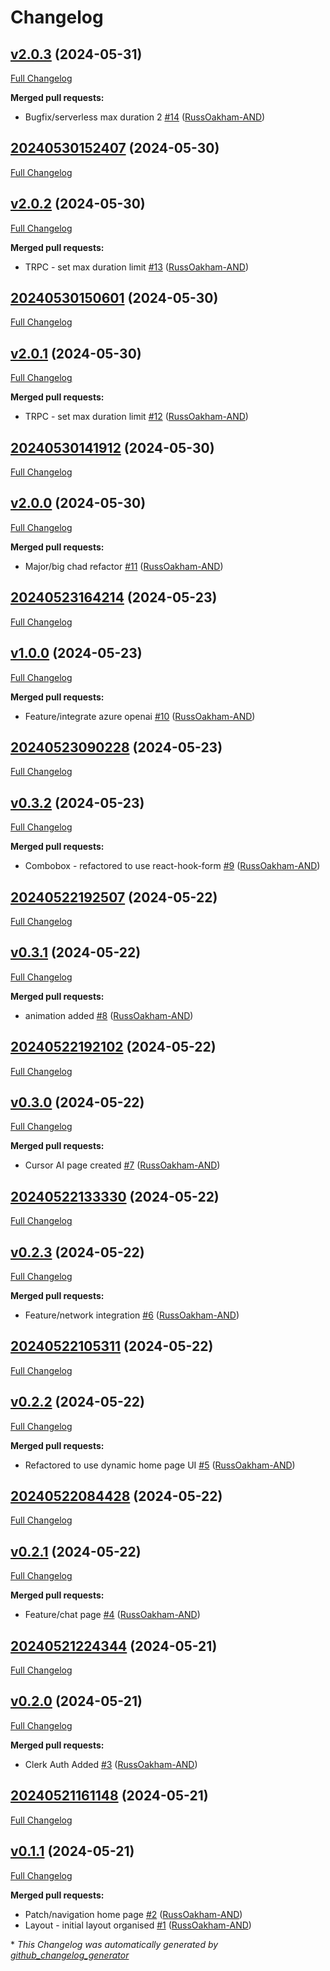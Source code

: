 # Changelog

## [v2.0.3](https://github.com/RussOakham-AND/highly-caffeinated-gpt/tree/v2.0.3) (2024-05-31)

[Full Changelog](https://github.com/RussOakham-AND/highly-caffeinated-gpt/compare/20240530152407...v2.0.3)

**Merged pull requests:**

- Bugfix/serverless max duration 2 [\#14](https://github.com/RussOakham-AND/highly-caffeinated-gpt/pull/14) ([RussOakham-AND](https://github.com/RussOakham-AND))

## [20240530152407](https://github.com/RussOakham-AND/highly-caffeinated-gpt/tree/20240530152407) (2024-05-30)

[Full Changelog](https://github.com/RussOakham-AND/highly-caffeinated-gpt/compare/v2.0.2...20240530152407)

## [v2.0.2](https://github.com/RussOakham-AND/highly-caffeinated-gpt/tree/v2.0.2) (2024-05-30)

[Full Changelog](https://github.com/RussOakham-AND/highly-caffeinated-gpt/compare/20240530150601...v2.0.2)

**Merged pull requests:**

- TRPC - set max duration limit [\#13](https://github.com/RussOakham-AND/highly-caffeinated-gpt/pull/13) ([RussOakham-AND](https://github.com/RussOakham-AND))

## [20240530150601](https://github.com/RussOakham-AND/highly-caffeinated-gpt/tree/20240530150601) (2024-05-30)

[Full Changelog](https://github.com/RussOakham-AND/highly-caffeinated-gpt/compare/v2.0.1...20240530150601)

## [v2.0.1](https://github.com/RussOakham-AND/highly-caffeinated-gpt/tree/v2.0.1) (2024-05-30)

[Full Changelog](https://github.com/RussOakham-AND/highly-caffeinated-gpt/compare/20240530141912...v2.0.1)

**Merged pull requests:**

- TRPC - set max duration limit [\#12](https://github.com/RussOakham-AND/highly-caffeinated-gpt/pull/12) ([RussOakham-AND](https://github.com/RussOakham-AND))

## [20240530141912](https://github.com/RussOakham-AND/highly-caffeinated-gpt/tree/20240530141912) (2024-05-30)

[Full Changelog](https://github.com/RussOakham-AND/highly-caffeinated-gpt/compare/v2.0.0...20240530141912)

## [v2.0.0](https://github.com/RussOakham-AND/highly-caffeinated-gpt/tree/v2.0.0) (2024-05-30)

[Full Changelog](https://github.com/RussOakham-AND/highly-caffeinated-gpt/compare/20240523164214...v2.0.0)

**Merged pull requests:**

- Major/big chad refactor [\#11](https://github.com/RussOakham-AND/highly-caffeinated-gpt/pull/11) ([RussOakham-AND](https://github.com/RussOakham-AND))

## [20240523164214](https://github.com/RussOakham-AND/highly-caffeinated-gpt/tree/20240523164214) (2024-05-23)

[Full Changelog](https://github.com/RussOakham-AND/highly-caffeinated-gpt/compare/v1.0.0...20240523164214)

## [v1.0.0](https://github.com/RussOakham-AND/highly-caffeinated-gpt/tree/v1.0.0) (2024-05-23)

[Full Changelog](https://github.com/RussOakham-AND/highly-caffeinated-gpt/compare/20240523090228...v1.0.0)

**Merged pull requests:**

- Feature/integrate azure openai [\#10](https://github.com/RussOakham-AND/highly-caffeinated-gpt/pull/10) ([RussOakham-AND](https://github.com/RussOakham-AND))

## [20240523090228](https://github.com/RussOakham-AND/highly-caffeinated-gpt/tree/20240523090228) (2024-05-23)

[Full Changelog](https://github.com/RussOakham-AND/highly-caffeinated-gpt/compare/v0.3.2...20240523090228)

## [v0.3.2](https://github.com/RussOakham-AND/highly-caffeinated-gpt/tree/v0.3.2) (2024-05-23)

[Full Changelog](https://github.com/RussOakham-AND/highly-caffeinated-gpt/compare/20240522192507...v0.3.2)

**Merged pull requests:**

- Combobox - refactored to use react-hook-form [\#9](https://github.com/RussOakham-AND/highly-caffeinated-gpt/pull/9) ([RussOakham-AND](https://github.com/RussOakham-AND))

## [20240522192507](https://github.com/RussOakham-AND/highly-caffeinated-gpt/tree/20240522192507) (2024-05-22)

[Full Changelog](https://github.com/RussOakham-AND/highly-caffeinated-gpt/compare/v0.3.1...20240522192507)

## [v0.3.1](https://github.com/RussOakham-AND/highly-caffeinated-gpt/tree/v0.3.1) (2024-05-22)

[Full Changelog](https://github.com/RussOakham-AND/highly-caffeinated-gpt/compare/20240522192102...v0.3.1)

**Merged pull requests:**

- animation added [\#8](https://github.com/RussOakham-AND/highly-caffeinated-gpt/pull/8) ([RussOakham-AND](https://github.com/RussOakham-AND))

## [20240522192102](https://github.com/RussOakham-AND/highly-caffeinated-gpt/tree/20240522192102) (2024-05-22)

[Full Changelog](https://github.com/RussOakham-AND/highly-caffeinated-gpt/compare/v0.3.0...20240522192102)

## [v0.3.0](https://github.com/RussOakham-AND/highly-caffeinated-gpt/tree/v0.3.0) (2024-05-22)

[Full Changelog](https://github.com/RussOakham-AND/highly-caffeinated-gpt/compare/20240522133330...v0.3.0)

**Merged pull requests:**

- Cursor AI page created [\#7](https://github.com/RussOakham-AND/highly-caffeinated-gpt/pull/7) ([RussOakham-AND](https://github.com/RussOakham-AND))

## [20240522133330](https://github.com/RussOakham-AND/highly-caffeinated-gpt/tree/20240522133330) (2024-05-22)

[Full Changelog](https://github.com/RussOakham-AND/highly-caffeinated-gpt/compare/v0.2.3...20240522133330)

## [v0.2.3](https://github.com/RussOakham-AND/highly-caffeinated-gpt/tree/v0.2.3) (2024-05-22)

[Full Changelog](https://github.com/RussOakham-AND/highly-caffeinated-gpt/compare/20240522105311...v0.2.3)

**Merged pull requests:**

- Feature/network integration [\#6](https://github.com/RussOakham-AND/highly-caffeinated-gpt/pull/6) ([RussOakham-AND](https://github.com/RussOakham-AND))

## [20240522105311](https://github.com/RussOakham-AND/highly-caffeinated-gpt/tree/20240522105311) (2024-05-22)

[Full Changelog](https://github.com/RussOakham-AND/highly-caffeinated-gpt/compare/v0.2.2...20240522105311)

## [v0.2.2](https://github.com/RussOakham-AND/highly-caffeinated-gpt/tree/v0.2.2) (2024-05-22)

[Full Changelog](https://github.com/RussOakham-AND/highly-caffeinated-gpt/compare/20240522084428...v0.2.2)

**Merged pull requests:**

- Refactored to use dynamic home page UI [\#5](https://github.com/RussOakham-AND/highly-caffeinated-gpt/pull/5) ([RussOakham-AND](https://github.com/RussOakham-AND))

## [20240522084428](https://github.com/RussOakham-AND/highly-caffeinated-gpt/tree/20240522084428) (2024-05-22)

[Full Changelog](https://github.com/RussOakham-AND/highly-caffeinated-gpt/compare/v0.2.1...20240522084428)

## [v0.2.1](https://github.com/RussOakham-AND/highly-caffeinated-gpt/tree/v0.2.1) (2024-05-22)

[Full Changelog](https://github.com/RussOakham-AND/highly-caffeinated-gpt/compare/20240521224344...v0.2.1)

**Merged pull requests:**

- Feature/chat page [\#4](https://github.com/RussOakham-AND/highly-caffeinated-gpt/pull/4) ([RussOakham-AND](https://github.com/RussOakham-AND))

## [20240521224344](https://github.com/RussOakham-AND/highly-caffeinated-gpt/tree/20240521224344) (2024-05-21)

[Full Changelog](https://github.com/RussOakham-AND/highly-caffeinated-gpt/compare/v0.2.0...20240521224344)

## [v0.2.0](https://github.com/RussOakham-AND/highly-caffeinated-gpt/tree/v0.2.0) (2024-05-21)

[Full Changelog](https://github.com/RussOakham-AND/highly-caffeinated-gpt/compare/20240521161148...v0.2.0)

**Merged pull requests:**

- Clerk Auth Added [\#3](https://github.com/RussOakham-AND/highly-caffeinated-gpt/pull/3) ([RussOakham-AND](https://github.com/RussOakham-AND))

## [20240521161148](https://github.com/RussOakham-AND/highly-caffeinated-gpt/tree/20240521161148) (2024-05-21)

[Full Changelog](https://github.com/RussOakham-AND/highly-caffeinated-gpt/compare/v0.1.1...20240521161148)

## [v0.1.1](https://github.com/RussOakham-AND/highly-caffeinated-gpt/tree/v0.1.1) (2024-05-21)

[Full Changelog](https://github.com/RussOakham-AND/highly-caffeinated-gpt/compare/789b0c07ff11caa6a00814c850434c0c4320b17b...v0.1.1)

**Merged pull requests:**

- Patch/navigation home page [\#2](https://github.com/RussOakham-AND/highly-caffeinated-gpt/pull/2) ([RussOakham-AND](https://github.com/RussOakham-AND))
- Layout - initial layout organised [\#1](https://github.com/RussOakham-AND/highly-caffeinated-gpt/pull/1) ([RussOakham-AND](https://github.com/RussOakham-AND))



\* *This Changelog was automatically generated by [github_changelog_generator](https://github.com/github-changelog-generator/github-changelog-generator)*
